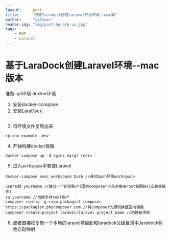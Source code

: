 ```yaml
---
layout:     post
title:      "使用laradock搭建Laravel开发环境——mac篇"
author:     "silsuer"
header-img: "img/post-bg-e2e-ux.jpg"
tags:
    - PHP
    - Laravel
---
```


基于LaraDock创建Laravel环境--mac版本
==================

准备:
git环境
docker环境

1. 安装docker-compose
2. 安装LaraDock

```git clone https://github.com/LaraDock/laradock.git
```

3. 将环境文件复制出来
```
cp env-example .env
```

4. 开始构建docker容器
```
docker-compose up -d nginx mysql redis
```

5. 进入`workspace`中安装Laravel

```
docker-compose exec workspace bash //通过bash登录workspace

useradd yourname //建立一个新的账户(因为composer不允许使用root权限执行安装等操作)
su yourname //切换至非root账户
composer config -g repo.packagist composer https://packagist.phpcomposer.com //将composer的源切换至国内镜像
composer create-project laravel/laravel project_name //创建新项目
```

6. 或者直接把复制一个本地的laravel项目到和laradock父级目录中,laradock将会自动映射